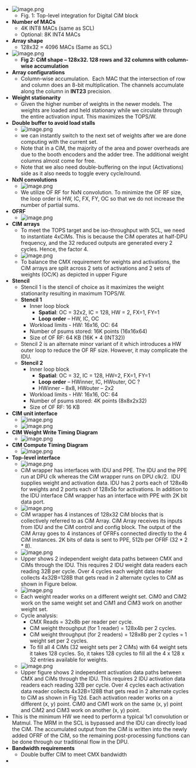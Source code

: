 - ![image.png](../assets/image_1714982692613_0.png)
	- Fig. 1: Top-level integration for Digital CiM block
- **Number of MACs**
	- 4K INT8 MACs (same as SCL)
	- Optional: 8K INT4 MACs
- **Array shape**
	- 128x32 = 4096 MACs (Same as SCL)
- ![image.png](../assets/image_1714982772547_0.png)
	- **Fig 2: CiM shape – 128x32. 128 rows and 32 columns with column-wise accumulation**
- **Array configurations**
	- Column-wise accumulation.  Each MAC that the intersection of row and column does an 8-bit multiplication.
	  The channels accumulate along the column in **INT23** precision.
- **Weight stationarity**
	- Given the higher number of weights in the newer models. The weights are loaded and held stationary while we circulate through the entire activation input. This maximizes the TOPS/W.
- **Double buffer to avoid load stalls**
	- ![image.png](../assets/image_1714983764455_0.png)
	- we can instantly switch to the next set of weights after we are done computing with the current set.
	- Note that in a CiM, the majority of the area and power overheads are due to the booth encoders and the adder tree. The additional weight columns almost come for free.
	- Note that we also need double-buffering on the input (Activations) side as it also needs to toggle every cycle/round.
- **NxN convolutions**
	- ![image.png](../assets/image_1714983885465_0.png)
	- We utilize OF RF for NxN convolution. To minimize the OF RF size, the loop order is HW, IC, FX, FY, OC so that we do not increase the number of partial sums.
- **OFRF**
	- ![image.png](../assets/image_1714983956746_0.png)
- **CIM arrays**
	- To meet the TOPS target and be iso-throughput with SCL, we need to instantiate 4xCiMs. This is because the CiM operates at half-DPU frequency,
	  and the 32 reduced outputs are generated every 2 cycles. Hence, the factor 4.
	- ![image.png](../assets/image_1714984170593_0.png)
	- To balance the CMX requirement for weights and activations, the CiM arrays are split across 2 sets of activations and 2 sets of weights (OC/K) as depicted in upper Figure
- **Stencil**
	- Stencil 1 is the stencil of choice as it maximizes the weight stationarity resulting in maximum TOPS/W.
	- **Stencil 1**
		- Inner loop block
			- **Spatial**: OC = 32x2, IC = 128, HW = 2, FX=1, FY=1
			- **Loop order** – HW, IC, OC
		- Workload limits - HW: 16x16, OC: 64
		- Number of psums stored: 16K points (16x16x64)
		- Size of OF RF: 64 KB (16K * 4 (INT32))
	- Stencil 2 is an alternate minor variant of it which introduces a HW outer loop to reduce the OF RF size. However, it may complicate the IDU.
	- **Stencil 2**
		- Inner loop block
			- **Spatial**: OC = 32, IC = 128, HW=2, FX=1, FY=1
			- **Loop order** – HWinner, IC, HWouter, OC ?
			- HWinner – 8x8, HWouter – 2x2
		- Workload limits - HW: 16x16, OC: 64
		- Number of psums stored: 4K points (8x8x2x32)
		- Size of OF RF: 16 KB
- **CIM unit interface**
	- ![image.png](../assets/image_1714985449844_0.png)
	- ![image.png](../assets/image_1714985459570_0.png)
- **CIM Weight Write Timing Diagram**
	- ![image.png](../assets/image_1714985916328_0.png)
- **CIM Compute Timing Diagram**
	- ![image.png](../assets/image_1714985923238_0.png)
- **Top-level interface**
	- ![image.png](../assets/image_1714986067066_0.png)
	- CiM wrapper has interfaces with IDU and PPE. The IDU and the PPE run at DPU clk whereas the CiM wrapper runs on DPU clk/2.  IDU supplies weight and activation data. IDU has 2 ports each of 128x4b for weights and 2 ports each of 128x5b for activations. In addition to the IDU interface CiM wrapper has an interface with PPE with 2K bit data port.
	- ![image.png](../assets/image_1714986092764_0.png)
	- CiM wrapper has 4 instances of 128x32 CiM blocks that is collectively referred to as CiM Array. CiM Array receives its inputs from IDU and the CiM control and config block. The output of the CiM Array goes to 4 instances of OFRFs connected directly to the 4 CiM instances. 2K bits of data is sent to PPE, 512b per OFRF (32 * 2 * 8).
	- ![image.png](../assets/image_1714986366340_0.png)
	- Upper shows 2 independent weight data paths between CMX and CiMs through the IDU. This requires 2 IDU weight data readers each reading 32B per cycle. Over 4 cycles each weight data reader collects 4x32B=128B that gets read in 2 alternate cycles to CiM as shown in Figure below.
	- ![image.png](../assets/image_1714986428175_0.png)
	- Each weight reader works on a different weight set. CiM0 and CiM2 work on the same weight set and CiM1 and CiM3 work on another weight set.
	- Cycle analysis:
		- CMX Reads = 32x8b per reader per cycle.
		- CiM weight throughput (for 1 reader) = 128x4b per 2 cycles.
		- CiM weight throughput (for 2 readers) = 128x8b per 2 cycles = 1 weight set per 2 cycles.
		- To fill all 4 CiMs (32 weight sets per 2 CiMs) with 64 weight sets it takes 128 cycles. So, it takes 128 cycles to fill all the 4 x 128 x 32 entries available for weights.
	- ![image.png](../assets/image_1714986672804_0.png)
	- Upper figure shows 2 independent activation data paths between CMX and CiMs through the IDU. This requires 2 IDU activation data readers each reading 32B per cycle. Over 4 cycles each activation data reader collects 4x32B=128B that gets read in 2 alternate cycles to CiM as shown in Fig 12d. Each activation reader works on a different (x, y) point. CiM0 and CiM1 work on the same (x, y) point and CiM2 and CiM3 work on another (x, y) point.
- This is the minimum HW we need to perform a typical 1x1 convolution or Matmul. The MRM in the SCL is bypassed and the IDU can directly load the CiM. The accumulated output from the CiM is written into the newly added OFRF of the CiM, so the remaining post-processing functions can be done
  through our traditional flow in the DPU.
- **Bandwidth requirements**
	- Double buffer CIM to meet CMX bandwidth
-